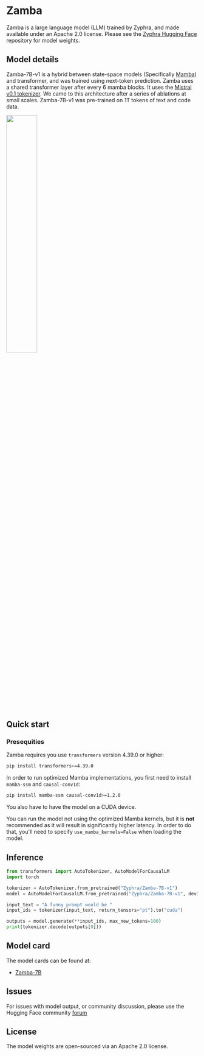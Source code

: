 # Zamba

Zamba is a large language model (LLM) trained by Zyphra, and made available under an Apache 2.0 license. Please see the [Zyphra Hugging Face](https://huggingface.co/collections/zyphra/) repository for model weights.


## Model details

Zamba-7B-v1 is a hybrid between state-space models (Specifically [Mamba](https://github.com/state-spaces/mamba)) and transformer, and was trained using next-token prediction. Zamba uses a shared transformer layer after every 6 mamba blocks. It uses the [Mistral v0.1 tokenizer](https://huggingface.co/mistralai/Mistral-7B-v0.1). We came to this architecture after a series of ablations at small scales. Zamba-7B-v1 was pre-trained on 1T tokens of text and code data.

<img src="https://github.com/Zyphra/HF-zamba/blob/main/zamba-arch.png" width=40% height=40% />


## Quick start

### Presequities

Zamba requires you use `transformers` version 4.39.0 or higher:
```bash
pip install transformers>=4.39.0
```

In order to run optimized Mamba implementations, you first need to install `mamba-ssm` and `causal-conv1d`:
```bash
pip install mamba-ssm causal-conv1d>=1.2.0
```
You also have to have the model on a CUDA device.

You can run the model not using the optimized Mamba kernels, but it is **not** recommended as it will result in significantly higher latency. In order to do that, you'll need to specify `use_mamba_kernels=False` when loading the model.

## Inference

```python
from transformers import AutoTokenizer, AutoModelForCausalLM
import torch

tokenizer = AutoTokenizer.from_pretrained("Zyphra/Zamba-7B-v1")
model = AutoModelForCausalLM.from_pretrained("Zyphra/Zamba-7B-v1", device_map="auto", torch_dtype=torch.bfloat16)

input_text = "A funny prompt would be "
input_ids = tokenizer(input_text, return_tensors="pt").to("cuda")

outputs = model.generate(**input_ids, max_new_tokens=100)
print(tokenizer.decode(outputs[0]))
```

## Model card

The model cards can be found at:
* [Zamba-7B](MODEL_CARD_ZAMBA-7B-v1.md)

## Issues
For issues with model output, or community discussion, please use the Hugging Face community [forum](https://huggingface.co/zyphra/zamba-7b)

## License

The model weights are open-sourced via an Apache 2.0 license.
